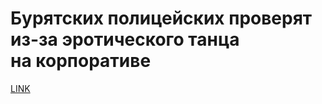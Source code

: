 # Бурятских полицейских проверят из-за эротического танца на корпоративе



[LINK](https://varlamov.ru/3321136.html)